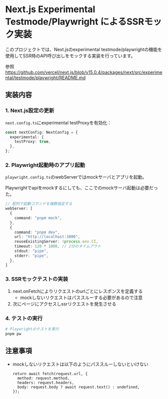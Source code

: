 # Next.js Experimental Testmode/Playwright によるSSRモック実装

このプロジェクトでは、Next.jsのexperimental testmode/playwrightの機能を使用してSSR時のAPI呼び出しをモックする実装を行っています。

参照 https://github.com/vercel/next.js/blob/v15.0.4/packages/next/src/experimental/testmode/playwright/README.md

## 実装内容

### 1. Next.js設定の更新

`next.config.ts`にexperimental testProxyを有効化：

```typescript
const nextConfig: NextConfig = {
  experimental: {
    testProxy: true,
  },
};
```

### 2. Playwright起動時のアプリ起動

`playwright.config.ts`のwebServerではmockサーバとアプリを起動。

Playwrightでapiをmockするにしても、ここでのmockサーバ起動は必要だった。

```typescript
// 配列で起動コマンドを複数指定する
webServer: [
  {
    command: "pnpm mock",
  },
  {
    command: "pnpm dev",
    url: "http://localhost:3000",
    reuseExistingServer: !process.env.CI,
    timeout: 120 * 1000, // 2分のタイムアウト
    stdout: "pipe",
    stderr: "pipe",
  },
]
```

### 3. SSRモックテストの実装

1. next.onFetchによりリクエストのurlごとにレスポンスを定義する
   - mockしないリクエストはパススルーする必要があるので注意
2. 次にページにアクセスしssrリクエストを発生させる

### 4. テストの実行

```bash
# Playwrightのテストを実行
pnpm pw
```

## 注意事項

- mockしないリクエストは以下のようにパススルーしないといけない

  ```
  return await fetch(request.url, {
    method: request.method,
    headers: request.headers,
    body: request.body ? await request.text() : undefined,
  });
  ```
